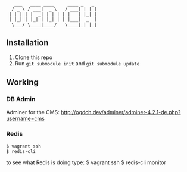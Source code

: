        ___   ____ ____     ____ _   _ 
      / _ \ / ___|  _ \   / ___| | | |
     | | | | |  _| | | | | |   | |_| |
     | |_| | |_| | |_| | | |___|  _  |
      \___/ \____|____/   \____|_| |_|
                                      
                                      
## Installation

1. Clone this repo
2. Run `git submodule init` and `git submodule update`

## Working

### DB Admin
Adminer for the CMS: http://ogdch.dev/adminer/adminer-4.2.1-de.php?username=cms

### Redis
    $ vagrant ssh
    $ redis-cli
    
to see what Redis is doing type:
    $ vagrant ssh
    $ redis-cli monitor